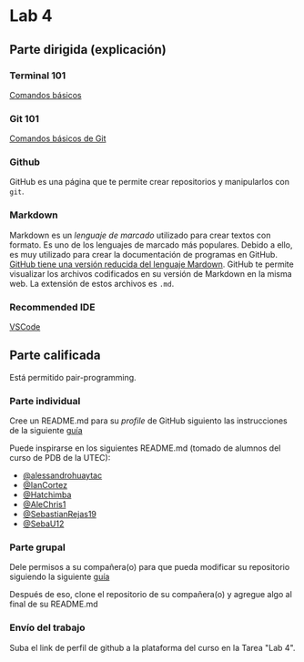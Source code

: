# Lab 4

## Parte dirigida (explicación)

### Terminal 101

[Comandos básicos](https://github.com/franciscovilchezv/platform-based-development/blob/main/Labs/Lab1/terminal_101.md#basics-commands)

### Git 101

[Comandos básicos de Git](https://github.com/franciscovilchezv/platform-based-development/blob/main/Labs/Lab2/git_101.md#basic-operations-using-simple-words)

### Github

GitHub es una página que te permite crear repositorios y manipularlos con `git`.

### Markdown

Markdown es un *lenguaje de marcado* utilizado para crear textos con formato. Es uno de los lenguajes de marcado más populares. Debido a ello, es muy utilizado para crear la documentación de programas en GitHub. [GitHub tiene una versión reducida del lenguaje Mardown](https://docs.github.com/en/github/writing-on-github/getting-started-with-writing-and-formatting-on-github/basic-writing-and-formatting-syntax). GitHub te permite visualizar los archivos codificados en su versión de Markdown en la misma web. La extensión de estos archivos es `.md`.

### Recommended IDE

[VSCode](https://code.visualstudio.com/download)

## Parte calificada

Está permitido pair-programming.

### Parte individual

Cree un README.md para su *profile* de GitHub siguiento las instrucciones de la siguiente [guía](https://docs.github.com/en/account-and-profile/setting-up-and-managing-your-github-profile/customizing-your-profile/managing-your-profile-readme)

Puede inspirarse en los siguientes README.md (tomado de alumnos del curso de PDB de la UTEC):

- [@alessandrohuaytac](https://github.com/alessandrohuaytac)
- [@IanCortez](https://github.com/IanCortez
)
- [@Hatchimba](https://github.com/Hatchimba)
- [@AleChris1](https://github.com/AleChris1)
- [@SebastianRejas19](https://github.com/SebastianRejas19)
- [@SebaU12](https://github.com/SebaU12)

### Parte grupal

Dele permisos a su compañera(o) para que pueda modificar su repositorio siguiendo la siguiente [guía](https://docs.github.com/en/account-and-profile/setting-up-and-managing-your-github-user-account/managing-access-to-your-personal-repositories/inviting-collaborators-to-a-personal-repository)

Después de eso, clone el repositorio de su compañera(o) y agregue algo al final de su README.md

### Envío del trabajo

Suba el link de perfil de github a la plataforma del curso en la Tarea "Lab 4".
